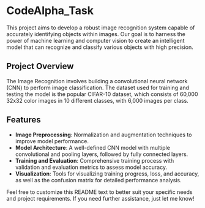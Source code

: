 # CodeAlpha_Task
This project aims to develop a robust image recognition system capable of accurately identifying objects within images. Our goal is to harness the power of machine learning 
and computer vision to create an intelligent model that can recognize and classify various objects with high precision.

## Project Overview
The Image Recognition involves building a convolutional neural network (CNN) to perform image classification. The dataset used for training and testing the model is the 
popular CIFAR-10 dataset, which consists of 60,000 32x32 color images in 10 different classes, with 6,000 images per class.

## Features
- **Image Preprocessing**: Normalization and augmentation techniques to improve model performance.
- **Model Architecture**: A well-defined CNN model with multiple convolutional and pooling layers, followed by fully connected layers.
- **Training and Evaluation**: Comprehensive training process with validation and evaluation metrics to assess model accuracy.
- **Visualization**: Tools for visualizing training progress, loss, and accuracy, as well as the confusion matrix for detailed performance analysis.

Feel free to customize this README text to better suit your specific needs and project requirements. If you need further assistance, just let me know!
